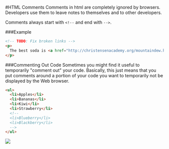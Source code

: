 #HTML Comments
Comments in html are completely ignored by browsers. Developers use them to leave notes to themselves and to other developers.

Comments always start with `<!--` and end with `-->`.

###Example
```html
<!-- TODO: Fix broken links -->
<p>
  The best soda is <a href="http://christensenacademy.org/mountaindew.hmlt">Mountain Dew</a>.
</p>
```

###Commenting Out Code
Sometimes you might find it useful to temporarily "comment out" your code. Basically, this just means that you put comments around a portion of your code you want to temporarily not be displayed by the Web browser.

```html
<ul>
  <li>Apples</li>
  <li>Bananas</li>
  <li>Kiwi</li>
  <li>Strawberry</li>
  <!--
  <li>Blueberry</li>
  <li>Blackberry</li>
  -->
</ul>
```


![](http://christensenacademy.org/img/signature.png)
